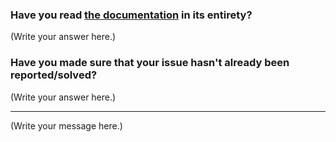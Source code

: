 <!--
  MAKE SURE TO READ AND FOLLOW THIS TEMPLATE CLOSELY OR YOUR ISSUE WILL BE
  CLOSED WITHOUT NOTICE
  
  THIS IS NOT A PLACE FOR ASSISTANCE. IF YOU NEED HELP, TAKE A LOOK AT
  STACKOVERFLOW

  https://stackoverflow.com/questions/tagged/react-native-render-html

  If you post on stackoverflow with the “react-native-render-html” tag, we
  will get notifications an be happy to help you out.
-->

### Have you read [the documentation](https://github.com/archriss/react-native-render-html/blob/master/README.md) in its entirety?

(Write your answer here.)

### Have you made sure that your issue hasn't already been reported/solved?

(Write your answer here.)

------------

(Write your message here.)

